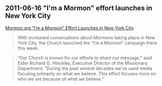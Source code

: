 


## 2011-06-16 "I'm a Mormon" effort launches in New York City

[Mormon.org “I’m a Mormon” Effort Launches in New York City](https://web.archive.org/web/20190824184232/https://newsroom.churchofjesuschrist.org/article/mormon-ads-new-york-city)

> With increased conversations about Mormons taking place in New York City, the Church launched the “I’m a Mormon” campaign there this week. 

> “Our Church is known for our efforts to share our message,” said Elder Richard G. Hinckley, Executive Director of the Missionary Department.  “During the past several decades we’ve used media focusing primarily on what we believe.  This effort focuses more on who we are because of what we believe.”
